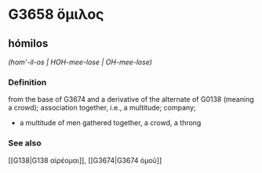 # G3658 ὅμιλος

## hómilos

_(hom'-il-os | HOH-mee-lose | OH-mee-lose)_

### Definition

from the base of G3674 and a derivative of the alternate of G0138 (meaning a crowd); association together, i.e., a multitude; company; 

- a multitude of men gathered together, a crowd, a throng

### See also

[[G138|G138 αἱρέομαι]], [[G3674|G3674 ὁμοῦ]]
